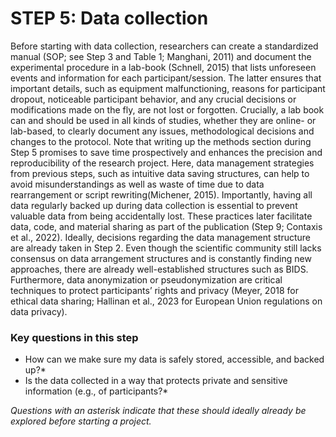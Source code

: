 # STEP 5: Data collection

Before starting with data collection, researchers can create a standardized manual (SOP; see Step 3 and Table 1; Manghani, 2011) and document the experimental procedure in a lab-book (Schnell, 2015) that lists unforeseen events and information for each participant/session. The latter ensures that important details, such as equipment malfunctioning, reasons for participant dropout, noticeable participant behavior, and any crucial decisions or modifications made on the fly, are not lost or forgotten. Crucially, a lab book can and should be used in all kinds of studies, whether they are online- or lab-based, to clearly document any issues, methodological decisions and changes to the protocol. Note that writing up the methods section during Step 5 promises to save time prospectively and enhances the precision and reproducibility of the research project. Here, data management strategies from previous steps, such as intuitive data saving structures, can help to avoid misunderstandings as well as waste of time due to data rearrangement or script rewriting(Michener, 2015). Importantly, having all data regularly backed up during data collection is essential to prevent valuable data from being accidentally lost. These practices later facilitate data, code, and material sharing as part of the publication (Step 9; Contaxis et al., 2022). Ideally, decisions regarding the data management structure are already taken in Step 2. Even though the scientific community still lacks consensus on data arrangement structures and is constantly finding new approaches, there are already well-established structures such as BIDS. Furthermore, data anonymization or pseudonymization are critical techniques to protect participants’ rights and privacy (Meyer, 2018 for ethical data sharing; Hallinan et al., 2023 for European Union regulations on data privacy).

### Key questions in this step
- How can we make sure my data is safely stored, accessible, and backed up?*
- Is the data collected in a way that protects private and sensitive information (e.g., of participants?*

_Questions with an asterisk indicate that these should ideally already be explored before starting a project._
